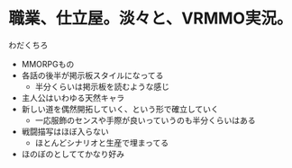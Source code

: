 # 職業、仕立屋。淡々と、VRMMO実況。

わだくちろ

- MMORPGもの
- 各話の後半が掲示板スタイルになってる
  - 半分くらいは掲示板を読むような感じ
- 主人公はいわゆる天然キャラ
- 新しい道を偶然開拓していく、という形で確立していく
  - 一応服飾のセンスや手際が良いっていうのも半分くらいはある
- 戦闘描写はほぼ入らない
  - ほとんどシナリオと生産で埋まってる
- ほのぼのとしててかなり好み
